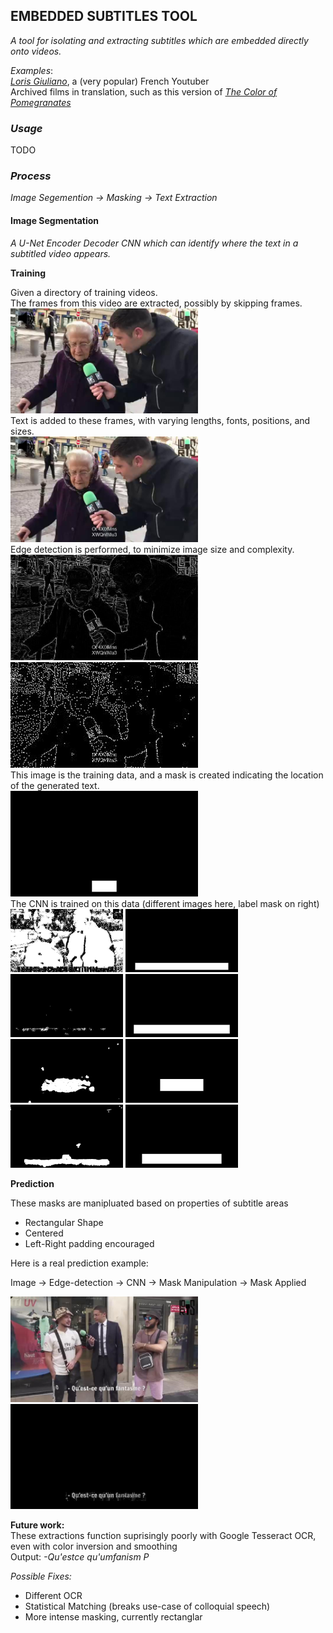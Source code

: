 ## EMBEDDED SUBTITLES TOOL
*A tool for isolating and extracting subtitles which are embedded directly onto videos.*

*Examples*: \
*[Loris Giuliano](https://www.youtube.com/@loris.giuliano)*, a (very popular) French Youtuber\
Archived films in translation, such as this version of *[The Color of Pomegranates](https://archive.org/details/ColorOfPomegranates-SayatNova1968)*
### *Usage*

TODO

### *Process*
*Image Segemention -> Masking -> Text Extraction*

#### Image Segmentation
*A U-Net Encoder Decoder CNN which can identify where the text in a subtitled video appears.*

**Training**

Given a directory of training videos.\
The frames from this video are extracted, possibly by skipping frames.\
<img src="example_imgs/clean_train.jpg" width="300">\
Text is added to these frames, with varying lengths, fonts, positions, and sizes.\
<img src="example_imgs/text_add.jpg" width="300">\
Edge detection is performed, to minimize image size and complexity.
\
<img src="example_imgs/edge_det.jpg" width="300"> <img src="example_imgs/compressed.jpg" width="300"> \
This image is the training data, and a mask is created indicating the location of the generated text.\
<img src="example_imgs/label_mask.jpg" width="300">\
The CNN is trained on this data (different images here, label mask on right)\
<img src="example_imgs/raw_mask0.jpg" width="180">
<img src="example_imgs/label0.jpg" width="180">
<img src="example_imgs/raw_mask10.jpg" width="180">
<img src="example_imgs/label10.jpg" width="180">
<img src="example_imgs/raw_mask20.jpg" width="180">
<img src="example_imgs/label20.jpg" width="180">
<img src="example_imgs/raw_mask30.jpg" width="180">
<img src="example_imgs/label30.jpg" width="180">

**Prediction**

These masks are manipluated based on properties of subtitle areas
- Rectangular Shape
- Centered
- Left-Right padding encouraged

Here is a real prediction example:

Image -> Edge-detection -> CNN -> Mask Manipulation -> Mask Applied

<img src="example_imgs/clean_batch.jpg" width="300">
<img src="example_imgs/cropped.jpg" width="300">

**Future work:**\
These extractions function suprisingly poorly with Google Tesseract OCR, even with color inversion and smoothing\
Output: *-Qu'estce qu'umfanism P*

*Possible Fixes:*
- Different OCR
- Statistical Matching (breaks use-case of colloquial speech)
- More intense masking, currently rectanglar


